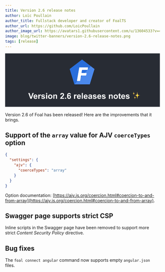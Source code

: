 ```yaml
---
title: Version 2.6 release notes
author: Loïc Poullain
author_title: Fullstack developer and creator of FoalTS
author_url: https://github.com/LoicPoullain
author_image_url: https://avatars1.githubusercontent.com/u/13604533?v=4
image: blog/twitter-banners/version-2.6-release-notes.png
tags: [release]
---
```


![Banner](./assets/version-2.6-is-here/banner.png)

Version 2.6 of Foal has been released! Here are the improvements that it brings.

<!--truncate-->

## Support of the `array` value for AJV `coerceTypes` option

```json
{
  "settings": {
    "ajv": {
      "coerceTypes": "array"
    }
  }
}
```

Option documentation: [https://ajv.js.org/coercion.html#coercion-to-and-from-array](https://ajv.js.org/coercion.html#coercion-to-and-from-array).

## Swagger page supports strict CSP

Inline scripts in the Swagger page have been removed to support more strict *Content Security Policy* directive.

## Bug fixes

The `foal connect angular` command now supports empty `angular.json` files.